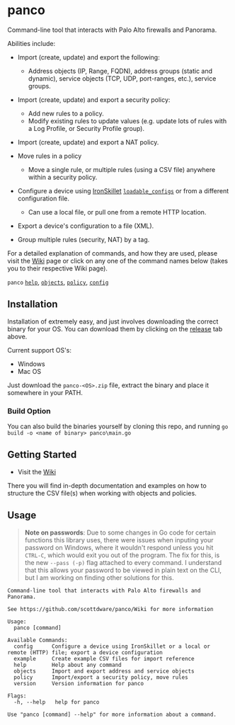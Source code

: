 # panco

Command-line tool that interacts with Palo Alto firewalls and Panorama.

Abilities include:

* Import (create, update) and export the following:
  * Address objects (IP, Range, FQDN), address groups (static and dynamic), service objects (TCP, UDP, port-ranges, etc.), service groups.

* Import (create, update) and export a security policy:
  * Add new rules to a policy.
  * Modify existing rules to update values (e.g. update lots of rules with a Log Profile, or Security Profile group).

* Import (create, update) and export a NAT policy.

* Move rules in a policy
  * Move a single rule, or multiple rules (using a CSV file) anywhere within a security policy.

* Configure a device using [IronSkillet](https://github.com/PaloAltoNetworks/iron-skillet) [`loadable_configs`](https://github.com/PaloAltoNetworks/iron-skillet/tree/panos_v8.0/loadable_configs) or from a different configuration file.
  * Can use a local file, or pull one from a remote HTTP location.

* Export a device's configuration to a file (XML).

* Group multiple rules (security, NAT) by a tag.

For a detailed explanation of commands, and how they are used, please visit the [Wiki](https://github.com/scottdware/panco/wiki) page or click on any one of the command names below (takes you to their respective Wiki page).

`panco` [`help`](https://github.com/scottdware/panco#usage), [`objects`][objects-doc], [`policy`][policy-doc], [`config`][config-doc]

## Installation

Installation of extremely easy, and just involves downloading the correct binary for your OS. You can download them by clicking on the [release](https://github.com/scottdware/panco/releases) tab above.

Current support OS's:

* Windows
* Mac OS

Just download the `panco-<OS>.zip` file, extract the binary and place it somewhere in your PATH.

### Build Option

You can also build the binaries yourself by cloning this repo, and running `go build -o <name of binary> panco\main.go`

## Getting Started

* Visit the [Wiki](https://github.com/scottdware/panco/wiki)

There you will find in-depth documentation and examples on how to structure the CSV file(s) when working with objects
 and policies.

## Usage

>**Note on passwords**: Due to some changes in Go code for certain functions this library uses, there were issues when inputing your
password on Windows, where it wouldn't respond unless you hit `CTRL-C`, which would exit you out of the program.
>The fix for this, is the new `--pass (-p)` flag attached to every command. I understand that this allows your password to be viewed
in plain text on the CLI, but I am working on finding other solutions for this.

```
Command-line tool that interacts with Palo Alto firewalls and Panorama.

See https://github.com/scottdware/panco/Wiki for more information

Usage:
  panco [command]

Available Commands:
  config      Configure a device using IronSkillet or a local or remote (HTTP) file; export a device configuration
  example     Create example CSV files for import reference
  help        Help about any command
  objects     Import and export address and service objects
  policy      Import/export a security policy, move rules
  version     Version information for panco

Flags:
  -h, --help   help for panco

Use "panco [command] --help" for more information about a command.
```

[objects-doc]: https://github.com/scottdware/panco/wiki/Objects
[policy-doc]: https://github.com/scottdware/panco/wiki/Policy
[config-doc]: https://github.com/scottdware/panco/wiki/Config